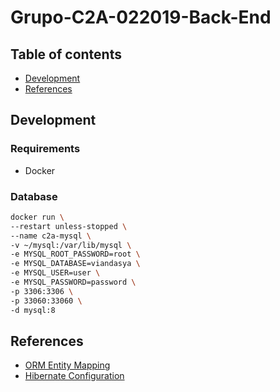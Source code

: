 # Grupo-C2A-022019-Back-End

## Table of contents

- [Development](#Development)
- [References](#References)

## Development

### Requirements

- Docker

### Database

```bash
docker run \
--restart unless-stopped \
--name c2a-mysql \
-v ~/mysql:/var/lib/mysql \
-e MYSQL_ROOT_PASSWORD=root \
-e MYSQL_DATABASE=viandasya \
-e MYSQL_USER=user \
-e MYSQL_PASSWORD=password \
-p 3306:3306 \
-p 33060:33060 \
-d mysql:8
```

## References

- [ORM Entity Mapping](https://docs.jboss.org/hibernate/orm/5.4/quickstart/html_single/#tutorial_annotations)
- [Hibernate Configuration](http://www.cursohibernate.es/doku.php?id=unidades:02_hibernate:03_configurando)
